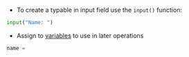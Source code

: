 - To create a typable in input field use the `input()` function:
```python
input("Name: ")
```
- Assign to [variables](computer-science/docs/python/variables.md) to use in later operations
```python
name = 
```